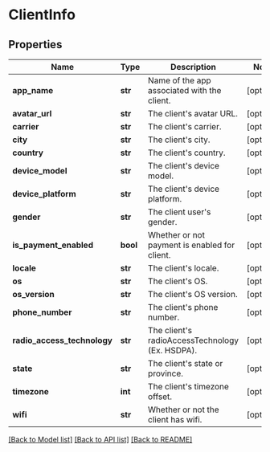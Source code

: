 # ClientInfo

## Properties
Name | Type | Description | Notes
------------ | ------------- | ------------- | -------------
**app_name** | **str** | Name of the app associated with the client. | [optional] 
**avatar_url** | **str** | The client&#39;s avatar URL. | [optional] 
**carrier** | **str** | The client&#39;s carrier. | [optional] 
**city** | **str** | The client&#39;s city. | [optional] 
**country** | **str** | The client&#39;s country. | [optional] 
**device_model** | **str** | The client&#39;s device model. | [optional] 
**device_platform** | **str** | The client&#39;s device platform. | [optional] 
**gender** | **str** | The client user&#39;s gender. | [optional] 
**is_payment_enabled** | **bool** | Whether or not payment is enabled for client. | [optional] 
**locale** | **str** | The client&#39;s locale. | [optional] 
**os** | **str** | The client&#39;s OS. | [optional] 
**os_version** | **str** | The client&#39;s OS version. | [optional] 
**phone_number** | **str** | The client&#39;s phone number. | [optional] 
**radio_access_technology** | **str** | The client&#39;s radioAccessTechnology (Ex. HSDPA). | [optional] 
**state** | **str** | The client&#39;s state or province. | [optional] 
**timezone** | **int** | The client&#39;s timezone offset. | [optional] 
**wifi** | **str** | Whether or not the client has wifi. | [optional] 

[[Back to Model list]](../README.md#documentation-for-models) [[Back to API list]](../README.md#documentation-for-api-endpoints) [[Back to README]](../README.md)


